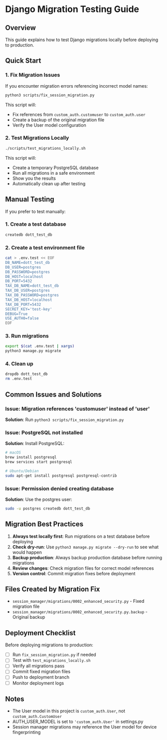 # Django Migration Testing Guide

## Overview
This guide explains how to test Django migrations locally before deploying to production.

## Quick Start

### 1. Fix Migration Issues
If you encounter migration errors referencing incorrect model names:

```bash
python3 scripts/fix_session_migration.py
```

This script will:
- Fix references from `custom_auth.customuser` to `custom_auth.user`
- Create a backup of the original migration file
- Verify the User model configuration

### 2. Test Migrations Locally

```bash
./scripts/test_migrations_locally.sh
```

This script will:
- Create a temporary PostgreSQL database
- Run all migrations in a safe environment
- Show you the results
- Automatically clean up after testing

## Manual Testing

If you prefer to test manually:

### 1. Create a test database
```bash
createdb dott_test_db
```

### 2. Create a test environment file
```bash
cat > .env.test << EOF
DB_NAME=dott_test_db
DB_USER=postgres
DB_PASSWORD=postgres
DB_HOST=localhost
DB_PORT=5432
TAX_DB_NAME=dott_test_db
TAX_DB_USER=postgres
TAX_DB_PASSWORD=postgres
TAX_DB_HOST=localhost
TAX_DB_PORT=5432
SECRET_KEY='test-key'
DEBUG=True
USE_AUTH0=false
EOF
```

### 3. Run migrations
```bash
export $(cat .env.test | xargs)
python3 manage.py migrate
```

### 4. Clean up
```bash
dropdb dott_test_db
rm .env.test
```

## Common Issues and Solutions

### Issue: Migration references 'customuser' instead of 'user'
**Solution**: Run `python3 scripts/fix_session_migration.py`

### Issue: PostgreSQL not installed
**Solution**: Install PostgreSQL:
```bash
# macOS
brew install postgresql
brew services start postgresql

# Ubuntu/Debian
sudo apt-get install postgresql postgresql-contrib
```

### Issue: Permission denied creating database
**Solution**: Use the postgres user:
```bash
sudo -u postgres createdb dott_test_db
```

## Migration Best Practices

1. **Always test locally first**: Run migrations on a test database before deploying
2. **Check dry-run**: Use `python3 manage.py migrate --dry-run` to see what would happen
3. **Backup production**: Always backup production database before running migrations
4. **Review changes**: Check migration files for correct model references
5. **Version control**: Commit migration fixes before deployment

## Files Created by Migration Fix

- `session_manager/migrations/0002_enhanced_security.py` - Fixed migration file
- `session_manager/migrations/0002_enhanced_security.py.backup` - Original backup

## Deployment Checklist

Before deploying migrations to production:

- [ ] Run `fix_session_migration.py` if needed
- [ ] Test with `test_migrations_locally.sh`
- [ ] Verify all migrations pass
- [ ] Commit fixed migration files
- [ ] Push to deployment branch
- [ ] Monitor deployment logs

## Notes

- The User model in this project is `custom_auth.User`, not `custom_auth.CustomUser`
- AUTH_USER_MODEL is set to `'custom_auth.User'` in settings.py
- Session manager migrations may reference the User model for device fingerprinting